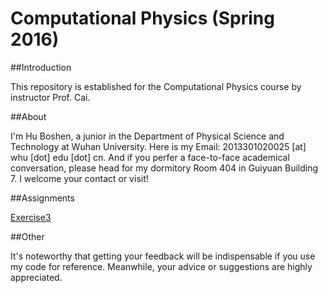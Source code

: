 # **Computational Physics (Spring 2016)**

##Introduction

  This repository is established for the Computational Physics course by instructor Prof. Cai.
  
##About

  I'm Hu Boshen, a junior in the Department of Physical Science and Technology at Wuhan University. Here is my Email: 2013301020025 [at] whu [dot] edu [dot] cn. And if you perfer a face-to-face academical conversation, please head for my dormitory Room 404 in Guiyuan Building 7. I welcome your contact or visit!
  
##Assignments

  [Exercise3](https://github.com/endeavor19/computationalphysics_N2013301020025/blob/master/Exercise3.md) 
  
##Other
  
  It's noteworthy that getting your feedback will be indispensable if you use my code for reference. Meanwhile, your advice or suggestions are highly appreciated.
  
